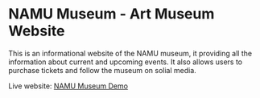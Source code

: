 # NAMU Museum - Art Museum Website

This is an informational website of the NAMU museum, it providing all the information about current and upcoming events. It also allows users to purchase tickets and follow the museum on solial media.

Live website: [NAMU Museum Demo](https://DimaDamage91.github.io/Museum-Portfolio/)

